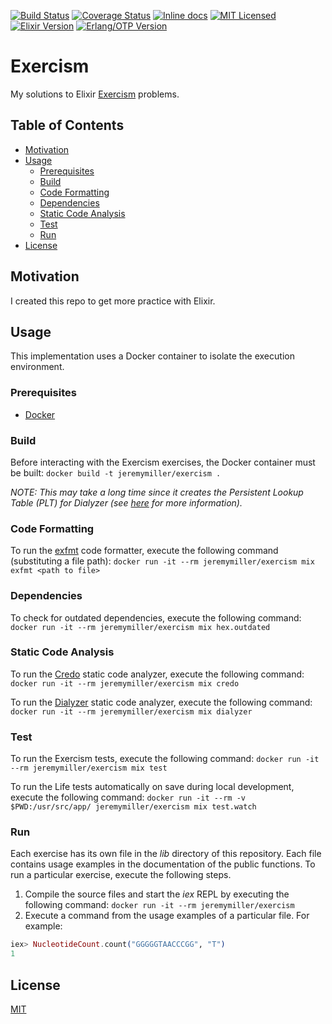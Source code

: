 [![Build Status](https://travis-ci.org/jeremy-miller/exercism-elixir.svg?branch=master)](https://travis-ci.org/jeremy-miller/exercism-elixir)
[![Coverage Status](https://coveralls.io/repos/github/jeremy-miller/exercism-elixir/badge.svg?branch=master)](https://coveralls.io/github/jeremy-miller/exercism-elixir?branch=master)
[![Inline docs](http://inch-ci.org/github/jeremy-miller/exercism.svg)](http://inch-ci.org/github/jeremy-miller/exercism)
[![MIT Licensed](https://img.shields.io/badge/license-MIT-blue.svg)](https://github.com/jeremy-miller/exercism-elixir/blob/master/LICENSE)
[![Elixir Version](https://img.shields.io/badge/Elixir-1.4-blue.svg)]()
[![Erlang/OTP Version](https://img.shields.io/badge/Erlang%2FOTP-19.3-blue.svg)]()

# Exercism
My solutions to Elixir [Exercism](http://exercism.io/languages/elixir/exercises) problems.

## Table of Contents
- [Motivation](#motivation)
- [Usage](#usage)
  - [Prerequisites](#prerequisites)
  - [Build](#build)
  - [Code Formatting](#code-formatting)
  - [Dependencies](#dependencies)
  - [Static Code Analysis](#static-code-analysis)
  - [Test](#test)
  - [Run](#run)
- [License](#license)

## Motivation
I created this repo to get more practice with Elixir.

## Usage
This implementation uses a Docker container to isolate the execution environment.

### Prerequisites
- [Docker](https://docs.docker.com/engine/installation/)

### Build
Before interacting with the Exercism exercises, the Docker container must be built:
```docker build -t jeremymiller/exercism .```

*NOTE: This may take a long time since it creates the Persistent Lookup Table (PLT) for Dialyzer
(see [here](https://github.com/jeremyjh/dialyxir#plt) for more information).*

### Code Formatting
To run the [exfmt](https://github.com/lpil/exfmt) code formatter, execute the following command (substituting a file path):
```docker run -it --rm jeremymiller/exercism mix exfmt <path to file>```

### Dependencies
To check for outdated dependencies, execute the following command:
```docker run -it --rm jeremymiller/exercism mix hex.outdated```

### Static Code Analysis
To run the [Credo](https://github.com/rrrene/credo) static code analyzer, execute the following command:
```docker run -it --rm jeremymiller/exercism mix credo```

To run the [Dialyzer](http://erlang.org/doc/man/dialyzer.html) static code analyzer, execute the following command:
```docker run -it --rm jeremymiller/exercism mix dialyzer```

### Test
To run the Exercism tests, execute the following command:
```docker run -it --rm jeremymiller/exercism mix test```

To run the Life tests automatically on save during local development, execute the following command:
```docker run -it --rm -v $PWD:/usr/src/app/ jeremymiller/exercism mix test.watch```

### Run
Each exercise has its own file in the *lib* directory of this repository.  Each file contains usage examples
in the documentation of the public functions.  To run a particular exercise, execute the following steps.

1. Compile the source files and start the *iex* REPL by executing the following command:
```docker run -it --rm jeremymiller/exercism```
2. Execute a command from the usage examples of a particular file.  For example:
```elixir
iex> NucleotideCount.count("GGGGGTAACCCGG", "T")
1
```

## License
[MIT](https://github.com/jeremy-miller/exercism/blob/master/LICENSE)
